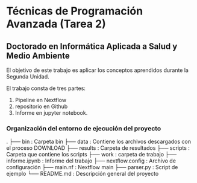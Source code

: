 # Técnicas de Programación Avanzada (Tarea 2)
## Doctorado en Informática Aplicada a Salud y Medio Ambiente
El objetivo de este trabajo es aplicar los conceptos aprendidos durante la Segunda Unidad.

El trabajo consta de tres partes:

1. Pipeline en Nextflow
2. repositorio en Github
3. Informe en jupyter notebook.

### Organización del entorno de ejecución del proyecto
.
├── bin                                         : Carpeta bin
├── data                                        : Contiene los archivos descargados con el proceso DOWNLOAD
├── results                                     : Carpeta de resultados
├── scripts                                     : Carpeta que contiene los scripts
├── work                                        : carpeta de trabajo
├── informe.ipynb                               : Informe del trabajo
├── nextflow.config                             : Archivo de configuración
├── main.nf                                     : Nextflow main
├── parser.py                                   : Script de ejemplo
└── README.md                                   : Descripción general del proyecto
